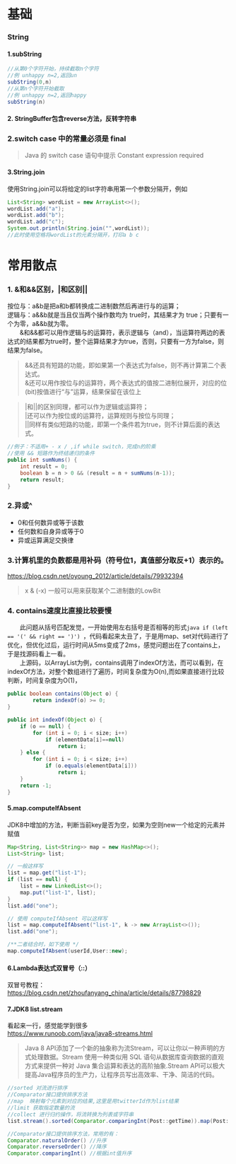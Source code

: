 # 基础
### String
#### 1.subString
```java
//从第0个字符开始，持续截取n个字符
//例 unhappy n=2,返回un
subString(0,n)
//从第n个字符开始截取
//例 unhappy n=2,返回happy
subString(n)
```
#### 2. StringBuffer包含reverse方法，反转字符串

### 2.switch case 中的常量必须是 final
> Java 的 switch case 语句中提示 Constant expression required
#### 3.String.join
使用String.join可以将给定的list字符串用第一个参数分隔开，例如
```java
List<String> wordList = new ArrayList<>();
wordList.add("a");
wordList.add("b");
wordList.add("c");
System.out.println(String.join("",wordList));
//此时使用空格将wordList的元素分隔开，打印a b c
```


# 常用散点
### 1. &和&&区别，|和区别||
按位与：a&b是把a和b都转换成二进制数然后再进行与的运算；  
逻辑与：a&&b就是当且仅当两个操作数均为 true时，其结果才为 true；只要有一个为零，a&&b就为零。  
&emsp;&emsp;&和&&都可以用作逻辑与的运算符，表示逻辑与（and），当运算符两边的表达式的结果都为true时，整个运算结果才为true，否则，只要有一方为false，则结果为false。
> &&还具有短路的功能，即如果第一个表达式为false，则不再计算第二个表达式。  
> &还可以用作按位与的运算符，两个表达式的值按二进制位展开，对应的位(bit)按值进行“与”运算，结果保留在该位上

> |和||的区别同理，都可以作为逻辑或运算符；  
> |还可以作为按位或的运算符，运算规则与按位与同理；  
> ||同样有类似短路的功能，即第一个条件若为true，则不计算后面的表达式。

```java
//例子：不适用+ - x / ,if while switch，完成n的阶乘
//使用 && 短路作为终结递归的条件
public int sumNums() {
    int result = 0;
    boolean b = n > 0 && (result = n + sumNums(n-1));
    return result;
}
```

### 2.异或^
- 0和任何数异或等于该数
- 任何数和自身异或等于0
- 异或运算满足交换律

### 3.计算机里的负数都是用补码（符号位1，真值部分取反+1）表示的。
https://blog.csdn.net/oyoung_2012/article/details/79932394
> x & (-x)  一般可以用来获取某个二进制数的LowBit


### 4. contains速度比直接比较要慢
&emsp;&emsp;此问题从括号匹配发觉，一开始使用左右括号是否相等的形式```java if (left == '(' && right == ')') ```，代码看起来太丑了，于是用map、set对代码进行了优化，但优化过后，运行时间从5ms变成了2ms，感觉问题出在了contains上，于是找源码看上一看。  
&emsp;&emsp;上源码，以ArrayList为例，contains调用了indexOf方法，而可以看到，在indexOf方法，对整个数组进行了遍历，时间复杂度为O(n),而如果直接进行比较判断，时间复杂度为O(1)，
```java 
public boolean contains(Object o) {
        return indexOf(o) >= 0;
}

public int indexOf(Object o) {
    if (o == null) {
        for (int i = 0; i < size; i++)
            if (elementData[i]==null)
                return i;
    } else {
        for (int i = 0; i < size; i++)
            if (o.equals(elementData[i]))
                return i;
    }
    return -1;
}
```

#### 5.map.computeIfAbsent 
JDK8中增加的方法，判断当前key是否为空，如果为空则new一个给定的元素并赋值  

```java
Map<String, List<String>> map = new HashMap<>();
List<String> list;

// 一般这样写
list = map.get("list-1");
if (list == null) {
    list = new LinkedList<>();
    map.put("list-1", list);
}
list.add("one");

// 使用 computeIfAbsent 可以这样写
list = map.computeIfAbsent("list-1", k -> new ArrayList<>());
list.add("one");

/**二者结合时，如下使用 */
map.computeIfAbsent(userId,User::new);
```
#### 6.Lambda表达式双冒号（::）
双冒号教程：https://blog.csdn.net/zhoufanyang_china/article/details/87798829    


#### 7.JDK8 list.stream
看起来一行，感觉能学到很多  
https://www.runoob.com/java/java8-streams.html 

> Java 8 API添加了一个新的抽象称为流Stream，可以让你以一种声明的方式处理数据。Stream 使用一种类似用 SQL 语句从数据库查询数据的直观方式来提供一种对 Java 集合运算和表达的高阶抽象.Stream API可以极大提高Java程序员的生产力，让程序员写出高效率、干净、简洁的代码。
```java 
//sorted 对流进行排序
//Comparator接口提供排序方法
//map  映射每个元素到对应的结果,这里是用twitterId作为list结果
//limit 获取指定数量的流
//collect 进行归约操作，将流转换为列表或字符串
list.stream().sorted(Comparator.comparingInt(Post::getTime)).map(Post::getTwitterId).limit(10).collect(Collectors.toList());

//Comparator接口提供排序方法，常用的有：
Comparator.naturalOrder() //升序
Comparator.reverseOrder() //降序
Comparator.comparingInt() //根据int值升序

```


